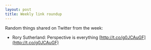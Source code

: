 ```yaml
---
layout: post
title: Weekly link roundup
---
```

Random things shared on Twitter from the week:
 * Rory Sutherland: Perspective is everything [http://t.co/g0JCAuGF](http://t.co/g0JCAuGF)